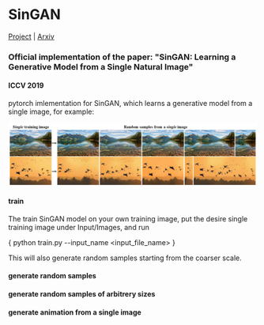 # SinGAN
[Project](http://webee.technion.ac.il/people/tomermic/SinGAN/SinGAN.htm) | [Arxiv](https://arxiv.org/pdf/1905.01164.pdf) 
### Official implementation of the paper: "SinGAN: Learning a Generative Model from a Single Natural Image"
####  ICCV 2019

pytorch imlementation for SinGAN, which learns a generative model from a single image, for example:

![](imgs/teaser.PNG)


####  train
The train SinGAN model on your own training image, put the desire single training image under Input/Images, and run

{
python train.py --input_name <input_file_name>
}

This will also generate random samples starting from the coarser scale.

####  generate random samples


####  generate random samples of arbitrery sizes


####  generate animation from a single image

